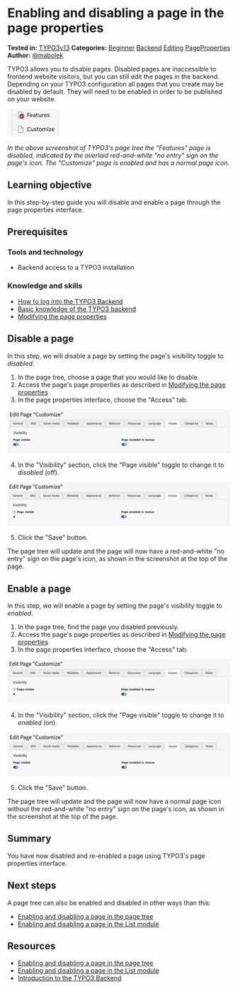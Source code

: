 # Enabling and disabling a page in the page properties

 **Tested in:** [TYPO3v13](/Tags/TYPO3v13.md) **Categories:** [Beginner](/Tags/Beginner.md) [Backend](/Tags/Backend.md) [Editing](/Tags/Editing.md) [PageProperties](/Tags/PageProperties.md) **Author:** [@mabolek](https://my.typo3.org/u/mabolek)

TYPO3 allows you to disable pages. Disabled pages are inaccessible to frontend website visitors, but you can still edit the pages in the backend. Depending on your TYPO3 configuration all pages that you create may be disabled by default. They will need to be enabled in order to be published on your website.

![Screenshot of the TYPO3 page tree with two pages named "Features" and "Customize". The first page's icon has a red circle with a white dash icon, while "Customize" has a plain document icon.](Images/EnablingAndDisablingAPageInThePageTree/EnabledAndDisabledPages.png)

*In the above screenshot of TYPO3's page tree the "Features" page is disabled, indicated by the overlaid red-and-white "no entry" sign on the page's icon. The "Customize" page is enabled and has a normal page icon.*

## Learning objective

In this step-by-step guide you will disable and enable a page through the page properties interface.

## Prerequisites

### Tools and technology

* Backend access to a TYPO3 installation

### Knowledge and skills

* [How to log into the TYPO3 Backend](https://docs.typo3.org/permalink/t3start:backend-login)
* [Basic knowledge of the TYPO3 backend](https://docs.typo3.org/permalink/t3start:backend)
* [Modifying the page properties](ModifyingThePageProperties.md)

## Disable a page

In this step, we will disable a page by setting the page's visibility toggle to *disabled*.

1. In the page tree, choose a page that you would like to disable.
2. Access the page's page properties as described in [Modifying the page properties](ModifyingThePageProperties.md)
3. In the page properties interface, choose the "Access" tab.

![The TYPO3 page properties interface titled "Edit Page Customize" shows tabs like General, SEO, Social media, etc. The Access tab is selected and toggles for Page visible and Page enabled in menus are both switched on.](Images/EnablingAndDisablingAPageInThePageProperties/PagePropertiesAccessTab.png)

4. In the "Visibility" section, click the "Page visible" toggle to change it to *disabled* (off).

![The TYPO3 page properties interface titled "Edit Page Customize" shows tabs like General, SEO, Social media, etc. The Access tab is selected and toggle for Page visible is switched off.](Images/EnablingAndDisablingAPageInThePageProperties/PagePropertiesAccessTabVisibilityDisabled.png)

5. Click the "Save" button.

The page tree will update and the page will now have a red-and-white "no entry" sign on the page's icon, as shown in the screenshot at the top of the page.

## Enable a page

In this step, we will enable a page by setting the page's visibility toggle to *enabled*.

1. In the page tree, find the page you disabled previously.
2. Access the page's page properties as described in [Modifying the page properties](ModifyingThePageProperties.md)
3. In the page properties interface, choose the "Access" tab.

![The TYPO3 page properties interface titled "Edit Page Customize" shows tabs like General, SEO, Social media, etc. The Access tab is selected and toggle for Page visible is switched off.](Images/EnablingAndDisablingAPageInThePageProperties/PagePropertiesAccessTabVisibilityDisabled.png)

4. In the "Visibility" section, click the "Page visible" toggle to change it to *enabled* (on).

![The TYPO3 page properties interface titled "Edit Page Customize" shows tabs like General, SEO, Social media, etc. The Access tab is selected and toggles for Page visible and Page enabled in menus are both switched on.](Images/EnablingAndDisablingAPageInThePageProperties/PagePropertiesAccessTab.png)

5. Click the "Save" button.

The page tree will update and the page will now have a normal page icon without the red-and-white "no entry" sign on the page's icon, as shown in the screenshot at the top of the page.

## Summary

You have now disabled and re-enabled a page using TYPO3's page properties interface.

## Next steps

A page tree can also be enabled and disabled in other ways than this:

* [Enabling and disabling a page in the page tree](EnablingAndDisablingAPageInThePageTree.md)
* [Enabling and disabling a page in the List module](EnablingAndDisablingAPageInTheListModule.md)

## Resources

* [Enabling and disabling a page in the page tree](EnablingAndDisablingAPageInThePageTree.md)
* [Enabling and disabling a page in the List module](EnablingAndDisablingAPageInTheListModule.md)
* [Introduction to the TYPO3 Backend](https://docs.typo3.org/permalink/t3start:backend)
